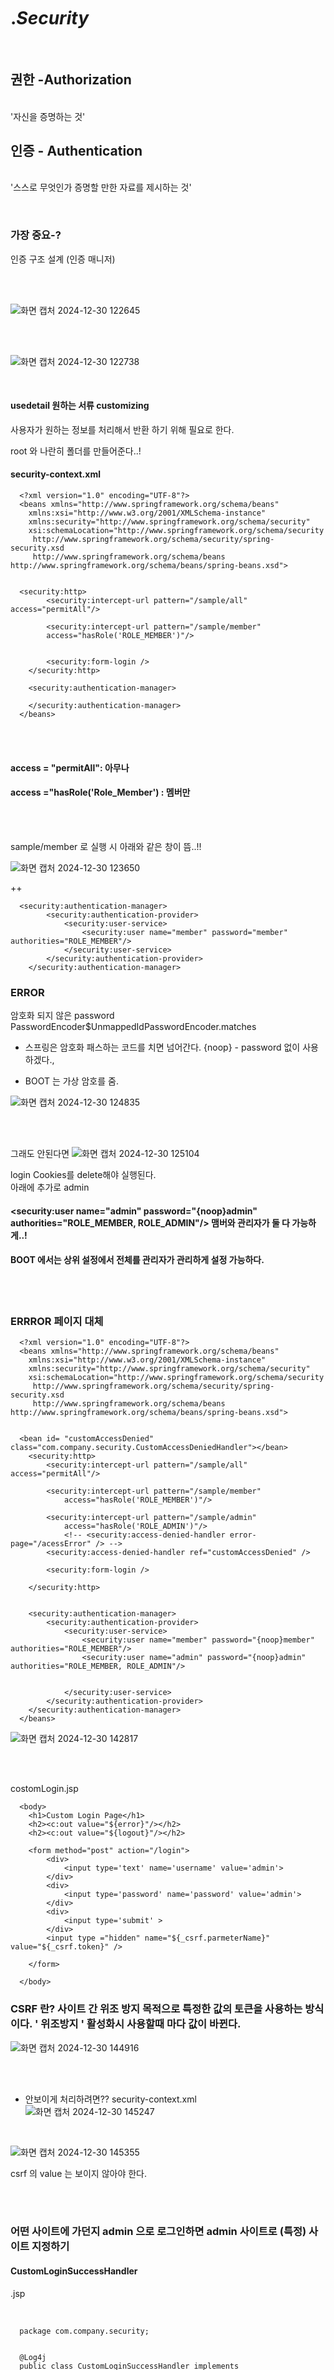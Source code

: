 <br><br>
--------------------------------------
<br><br>
# .*Security*

<br>

## 권한  -Authorization  
<br>  '자신을 증명하는 것'

## 인증 - Authentication
<br> '스스로 무엇인가 증명할 만한 자료를 제시하는 것'

<br>

 ### 가장 중요-?
인증 구조 설계 (인증 매니저)

<br><br>

![화면 캡처 2024-12-30 122645](https://github.com/user-attachments/assets/1623b847-32e8-4ee9-a688-24b5b6b235f1)


<br><br>


![화면 캡처 2024-12-30 122738](https://github.com/user-attachments/assets/d39d2f53-e56a-4cf1-92c2-16dc0595721e)

<br>

#### usedetail 원하는 서류 customizing
사용자가 원하는 정보를 처리해서 반환 하기 위해 필요로 한다.


root 와 나란히 폴더를 만들어준다..!

#### security-context.xml 

      
      <?xml version="1.0" encoding="UTF-8"?>
      <beans xmlns="http://www.springframework.org/schema/beans"
      	xmlns:xsi="http://www.w3.org/2001/XMLSchema-instance"
      	xmlns:security="http://www.springframework.org/schema/security"
      	xsi:schemaLocation="http://www.springframework.org/schema/security
      	 http://www.springframework.org/schema/security/spring-security.xsd
      	 http://www.springframework.org/schema/beans http://www.springframework.org/schema/beans/spring-beans.xsd">
      	
      	
      <security:http>
      		<security:intercept-url pattern="/sample/all" access="permitAll"/>
      		
      		<security:intercept-url pattern="/sample/member"
      		access="hasRole('ROLE_MEMBER')"/>
      	
      		
      		<security:form-login />
      	</security:http>
      
      	<security:authentication-manager>
      		
      	</security:authentication-manager>
      </beans>
      

<br>
<br>

#### access = "permitAll": 아무나 
#### access ="hasRole('Role_Member') : 멤버만

<br>
<br>

sample/member 로 실행 시  아래와 같은 창이 뜸..!!

![화면 캡처 2024-12-30 123650](https://github.com/user-attachments/assets/a9d52a84-9e81-4299-9c3b-71e63758aedc)


++

      <security:authentication-manager>
      		<security:authentication-provider>
      			<security:user-service>
      				<security:user name="member" password="member" authorities="ROLE_MEMBER"/>
      			</security:user-service>
      		</security:authentication-provider>
      	</security:authentication-manager>


### ERROR 
암호화 되지 않은 password 
PasswordEncoder$UnmappedIdPasswordEncoder.matches


* 스프링은 암호화 패스하는 코드를 치면 넘어간다.
{noop} - password 없이 사용하겠다.,

* BOOT 는 가상 암호를 줌.


![화면 캡처 2024-12-30 124835](https://github.com/user-attachments/assets/7b8c6efc-7d1c-4853-aa36-19375541c8fc)

<br>
<br>

그래도 안된다면 
![화면 캡처 2024-12-30 125104](https://github.com/user-attachments/assets/800d2d08-4de3-4c91-8b05-0572e9f55c8b)

login Cookies를 delete해야 실행된다. 
<br>
아래에 추가로 admin
#### <security:user name="admin" password="{noop}admin" authorities="ROLE_MEMBER, ROLE_ADMIN"/> 맴버와 관리자가 둘 다 가능하게..!
#### BOOT 에서는 상위 설정에서 전체를 관리자가 관리하게 설정 가능하다.

<br>
<br>

### ERRROR 페이지 대체
      
      <?xml version="1.0" encoding="UTF-8"?>
      <beans xmlns="http://www.springframework.org/schema/beans"
      	xmlns:xsi="http://www.w3.org/2001/XMLSchema-instance"
      	xmlns:security="http://www.springframework.org/schema/security"
      	xsi:schemaLocation="http://www.springframework.org/schema/security
      	 http://www.springframework.org/schema/security/spring-security.xsd
      	 http://www.springframework.org/schema/beans http://www.springframework.org/schema/beans/spring-beans.xsd">
      
      
      <bean id= "customAccessDenied" class="com.company.security.CustomAccessDeniedHandler"></bean>
      	<security:http>
      		<security:intercept-url pattern="/sample/all" access="permitAll"/>
      		
      		<security:intercept-url pattern="/sample/member"
      			access="hasRole('ROLE_MEMBER')"/>
      		
      		<security:intercept-url pattern="/sample/admin"
      			access="hasRole('ROLE_ADMIN')"/>
      			<!-- <security:access-denied-handler error-page="/acessError" /> -->
      		<security:access-denied-handler ref="customAccessDenied" />
      		
      		<security:form-login />
      		
      	</security:http>
      	
      
      	<security:authentication-manager>
      		<security:authentication-provider>
      			<security:user-service>
      				<security:user name="member" password="{noop}member" authorities="ROLE_MEMBER"/>
      				<security:user name="admin" password="{noop}admin" authorities="ROLE_MEMBER, ROLE_ADMIN"/>
      				
      				
      			</security:user-service>
      		</security:authentication-provider>
      	</security:authentication-manager>
      </beans>
      


![화면 캡처 2024-12-30 142817](https://github.com/user-attachments/assets/41d22631-ef57-495f-8539-aba1b5caaf3f)




<br>
<br>


costomLogin.jsp 
      
      <body>
      	<h1>Custom Login Page</h1>
      	<h2><c:out value="${error}"/></h2>
      	<h2><c:out value="${logout}"/></h2>
      	
      	<form method="post" action="/login">
      		<div>
      			<input type='text' name='username' value='admin'>
      		</div>
      		<div>
      			<input type='password' name='password' value='admin'>
      		</div>
      		<div>
      			<input type='submit' >
      		</div>
      		<input type ="hidden" name="${_csrf.parmeterName}" value="${_csrf.token}" />
      
      	</form>
      
      </body>


### CSRF 란? 사이트 간 위조 방지 목적으로 특정한 값의 토큰을 사용하는 방식이다. ' 위조방지 ' 활성화시 사용할때 마다 값이 바뀐다. 

![화면 캡처 2024-12-30 144916](https://github.com/user-attachments/assets/2e2812ca-d337-4b9f-ac48-4f67b27a280e)


<br>
<br>


* 안보이게 처리하려면?? 
 security-context.xml
![화면 캡처 2024-12-30 145247](https://github.com/user-attachments/assets/dcaad2a3-8093-4cb2-b577-d72cc049a667)

<br>


![화면 캡처 2024-12-30 145355](https://github.com/user-attachments/assets/dfe485d5-9053-4d3c-94e2-121cbc874445)

csrf 의 value 는 보이지 않아야 한다.


<br>

<br>

### 어떤 사이트에 가던지 admin 으로 로그인하면 admin 사이트로 (특정) 사이트 지정하기 

#### CustomLoginSuccessHandler
.jsp

<br>

      package com.company.security;
      
      
      @Log4j
      public class CustomLoginSuccessHandler implements AuthenticationSuccessHandler{
      
      	@Override
      	public void onAuthenticationSuccess(HttpServletRequest request, HttpServletResponse response,
      			Authentication auth) throws IOException, ServletException {
      		
      		log.warn("Login Success");
      		
      		List<String> roleNames = new ArrayList<>();
      		
      		auth.getAuthorities().forEach(authority -> {
      			
      			roleNames.add(authority.getAuthority());
      		});
      		
      		log.warn("ROLE NAMES: "+roleNames);
      		
      		if (roleNames.contains("ROLE_ADMIN")) {
      			
      			response.sendRedirect("/sample/admin");
      			return;
      		}
      		if (roleNames.contains("ROLE_MEMBER")) {
      			
      			response.sendRedirect("/sample/member");
      			return;
      		}
      		
      		response.sendRedirect("/");
      	}
      
      }
      
<br>


![화면 캡처 2024-12-30 164321](https://github.com/user-attachments/assets/29453674-90cf-4bc0-821a-2eacee6ef06e)
![화면 캡처 2024-12-30 164341](https://github.com/user-attachments/assets/bb93f64a-356f-45cd-9bd2-c57c27ba7e7c)

<br>

![화면 캡처 2024-12-30 163818](https://github.com/user-attachments/assets/7cd736c5-93f9-462a-bfae-505b58db7ddf)



      
<br>
<br>


![화면 캡처 2024-12-30 152457](https://github.com/user-attachments/assets/ad130ca4-7b1a-46dc-8007-a543e1ba69d9)

<br>


![화면 캡처 2024-12-30 164417](https://github.com/user-attachments/assets/89e158ec-8b9f-476a-90f4-a88969035f13)

<br>



customLogin.jsp
<br>

      
      <%@ page language="java" contentType="text/html; charset=UTF-8"
          pageEncoding="UTF-8"%>
      <%@ taglib uri="http://java.sun.com/jsp/jstl/core" prefix="c" %>    
      <!DOCTYPE html>
      <html>
      <head>
      <meta charset="UTF-8">
      <title>Insert title here</title>
      </head>
      <body>
      	<h1>Custom Login Page</h1>
      	<h2><c:out value="${error}"/></h2>
      	<h2><c:out value="${logout}"/></h2>
      	
      	<form method="post" action="/login">
      		<div>
      			<input type='text' name='username'  value='admin'>
      		</div>
      		<div>
      			<input type='password' name='password' value='admin'>
      		</div>
      		<div>
      			<input type='submit' >
      		</div>
      		<input type ="hidden" name="${_csrf.parameterName}" value="${_csrf.token}" />
      
      	</form>
      
      </body>
      </html>

<br>
<br>


customLogout.jsp

<br>
      
      <%@ page language="java" contentType="text/html; charset=UTF-8"
          pageEncoding="UTF-8"%>
      <!DOCTYPE html>
      <html>
      <head>
      <meta charset="UTF-8">
      <title>Insert title here</title>
      </head>
      <body>
      <h1> Logout Page</h1>
      
      <form action="/customLogout" method='post'>
      <input type="hidden" name="${_csrf.parameterName}" value="${_csrf.token}" />
      <button>로그아웃</button>
      </form>
      
      </body>
      </html>


<br>

![화면 캡처 2024-12-30 164543](https://github.com/user-attachments/assets/6c25ac1f-8316-47f4-89ad-99ba47e77c29)

<br>

![화면 캡처 2024-12-30 162839](https://github.com/user-attachments/assets/a5267ea3-6c7e-438d-a085-82abc489126b)

<br>

>로그아웃 실행 후 화면

![화면 캡처 2024-12-30 162928](https://github.com/user-attachments/assets/a0aff282-3d43-487a-9b4b-aab2c54ecfd3)
<br>

>로그아웃 버튼을 누르고 나면 

![화면 캡처 2024-12-30 162814](https://github.com/user-attachments/assets/df26c4a5-9b91-4e75-80f2-2754041b6ad5)
>redirect

<br>
<br>

![화면 캡처 2024-12-30 164624](https://github.com/user-attachments/assets/a75f68db-97e2-4b0a-9823-34790899c60a)

위와 같은 시나리오로 작동하게 된다...! 
